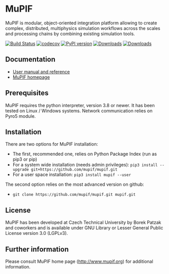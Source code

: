 # MuPIF

MuPIF is modular, object-oriented integration platform allowing to create complex, distributed, multiphysics simulation workflows across the scales and processing chains by combining existing simulation tools. 
 
[![Build Status](https://travis-ci.org/mupif/mupif.svg?branch=master)](https://travis-ci.org/mupif/mupif)
[![codecov](https://codecov.io/gh/mupif/mupif/branch/master/graph/badge.svg)](https://codecov.io/gh/mupif/mupif)
[![PyPI version](https://badge.fury.io/py/mupif.svg)](https://badge.fury.io/py/mupif)
[![Downloads](https://pepy.tech/badge/mupif)](https://pepy.tech/project/mupif)
[![Downloads](https://pepy.tech/badge/mupif/month)](https://pepy.tech/project/mupif)

## Documentation
* [User manual and reference](https://mupif.readthedocs.io/en/latest)
* [MuPIF homepage](http://www.mupif.org)

## Prerequisites
MuPIF requires the python interpreter, version 3.8 or newer. It has been tested on Linux / Windows systems. Network communication relies on Pyro5 module.

## Installation

There are two options for MuPIF installation:
* The first, recommended one, relies on Python Package Index (run as pip3 or pip) 
* For a system wide installation (needs admin privileges): `pip3 install --upgrade git+https://github.com/mupif/mupif.git`
* For a user space installation: `pip3 install mupif --user`

The second option relies on the most advanced version on github:
* ```git clone https://github.com/mupif/mupif.git mupif.git```

## License
MuPIF has been developed at Czech Technical University by Borek Patzak and coworkers and is available under GNU Library or Lesser General Public License version 3.0 (LGPLv3).

## Further information
Please consult MuPIF home page (http://www.mupif.org) for additional information.

